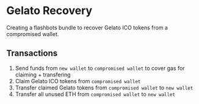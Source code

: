 # Gelato Recovery

Creating a flashbots bundle to recover Gelato ICO tokens from a compromised wallet.

## Transactions 
1. Send funds from `new wallet` to `compromised wallet` to cover gas for claiming + transfering
2. Claim Gelato ICO tokens from `compromised wallet`
3. Transfer claimed Gelato tokens from `compromised wallet` to `new wallet`
4. Transfer all unused ETH from `compromised wallet` to `new wallet`
